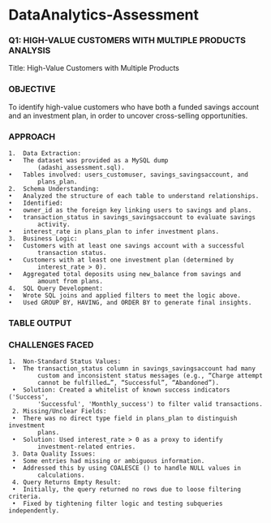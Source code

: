 # DataAnalytics-Assessment

### Q1: HIGH-VALUE CUSTOMERS WITH MULTIPLE PRODUCTS ANALYSIS 

Title: High-Value Customers with Multiple Products

### OBJECTIVE 
To identify high-value customers who have both a funded savings
account and an investment plan, in order to uncover cross-selling 
opportunities.

### APPROACH 
	1.	Data Extraction:
	•	The dataset was provided as a MySQL dump 
            (adashi_assessment.sql).
    •	Tables involved: users_customuser, savings_savingsaccount, and 
            plans_plan.
	2.	Schema Understanding:
	•	Analyzed the structure of each table to understand relationships.
	•	Identified:
	•	owner_id as the foreign key linking users to savings and plans.
	•	transaction_status in savings_savingsaccount to evaluate savings 
            activity.
	•	interest_rate in plans_plan to infer investment plans.
	3.	Business Logic:
	•	Customers with at least one savings account with a successful 
            transaction status.
	•	Customers with at least one investment plan (determined by 
            interest_rate > 0).
	•	Aggregated total deposits using new_balance from savings and 
            amount from plans.
	4.	SQL Query Development:
	•	Wrote SQL joins and applied filters to meet the logic above.
	•	Used GROUP BY, HAVING, and ORDER BY to generate final insights.

 ### TABLE OUTPUT 
 


   ### CHALLENGES FACED
    1.	Non-Standard Status Values:
	 •	The transaction_status column in savings_savingsaccount had many 
            custom and inconsistent status messages (e.g., “Charge attempt 
            cannot be fulfilled…”, “Successful”, “Abandoned”).
	 •	Solution: Created a whitelist of known success indicators ('Success', 
            'Successful', 'Monthly_success') to filter valid transactions.
	 2.	Missing/Unclear Fields:
	 •	There was no direct type field in plans_plan to distinguish investment 
            plans.
	 •	Solution: Used interest_rate > 0 as a proxy to identify 
            investment-related entries.
	 3.	Data Quality Issues:
	 •	Some entries had missing or ambiguous information.
	 •	Addressed this by using COALESCE () to handle NULL values in   
            calculations.
	 4.	Query Returns Empty Result:
	 •	Initially, the query returned no rows due to loose filtering criteria.
	 •	Fixed by tightening filter logic and testing subqueries independently.




